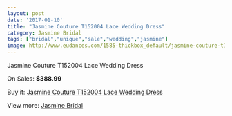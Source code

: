 ```yaml
---
layout: post
date: '2017-01-10'
title: "Jasmine Couture T152004 Lace Wedding Dress"
category: Jasmine Bridal
tags: ["bridal","unique","sale","wedding","jasmine"]
image: http://www.eudances.com/1585-thickbox_default/jasmine-couture-t152004-lace-wedding-dress.jpg
---
```

Jasmine Couture T152004 Lace Wedding Dress

On Sales: **$388.99**
<a href="https://www.eudances.com/en/jasmine-bridal/561-jasmine-couture-t152004-lace-wedding-dress.html"><amp-img layout="responsive" width="600" height="600" src="//www.eudances.com/1585-thickbox_default/jasmine-couture-t152004-lace-wedding-dress.jpg" alt="Jasmine Couture T152004 Lace Wedding Dress 0" /></a>
<a href="https://www.eudances.com/en/jasmine-bridal/561-jasmine-couture-t152004-lace-wedding-dress.html"><amp-img layout="responsive" width="600" height="600" src="//www.eudances.com/1586-thickbox_default/jasmine-couture-t152004-lace-wedding-dress.jpg" alt="Jasmine Couture T152004 Lace Wedding Dress 1" /></a>

Buy it: [Jasmine Couture T152004 Lace Wedding Dress](https://www.eudances.com/en/jasmine-bridal/561-jasmine-couture-t152004-lace-wedding-dress.html "Jasmine Couture T152004 Lace Wedding Dress")

View more: [Jasmine Bridal](https://www.eudances.com/en/6-jasmine-bridal "Jasmine Bridal")